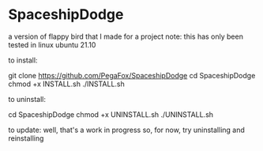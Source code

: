 # SpaceshipDodge
a version of flappy bird that I made for a project
note: this has only been tested in linux ubuntu 21.10

to install:

git clone https://github.com/PegaFox/SpaceshipDodge
cd SpaceshipDodge
chmod +x INSTALL.sh
./INSTALL.sh

to uninstall:

cd SpaceshipDodge
chmod +x UNINSTALL.sh
./UNINSTALL.sh

to update:
well, that's a work in progress so, for now, try uninstalling and reinstalling
